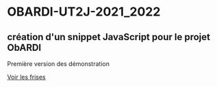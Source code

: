 # OBARDI-UT2J-2021_2022

## création d'un snippet JavaScript pour le projet ObARDI

Première version des démonstration

[Voir les frises](https://chrisverschelden.github.io/OBARDI-UT2J-2021_2022/)